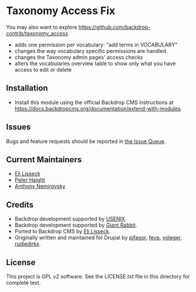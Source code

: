 Taxonomy Access Fix
======================

You may also want to explore https://github.com/backdrop-contrib/taxonomy_access

* adds one permission per vocabulary: "add terms in VOCABULARY"
* changes the way vocabulary specific permissions are handled
* changes the Taxonomy admin pages' access checks
* alters the vocabularies overview table to show only what you have access to
  edit or delete

Installation
------------

- Install this module using the official Backdrop CMS instructions at
  https://docs.backdropcms.org/documentation/extend-with-modules.

Issues
------

Bugs and feature requests should be reported in [the Issue Queue](https://github.com/backdrop-contrib/taxonomy_access_fix/issues).

Current Maintainers
-------------------

- [Eli Lisseck](https://github.com/elisseck)
- [Peter Haight](https://github.com/Dawnthorn)
- [Anthony Nemirovsky](https://github.com/anemirovsky)

Credits
-------

- Backdrop development supported by [USENIX](https://www.usenix.org/).
- Backdrop development supported by [Giant Rabbit](https://giantrabbit.com).
- Ported to Backdrop CMS by [Eli Lisseck](https://github.com/elisseck).
- Originally written and maintained for Drupal by [pifagor](https://www.drupal.org/u/pifagor), [feyp](https://www.drupal.org/u/feyp), [voleger](https://www.drupal.org/u/voleger), [rudiedirkx](https://www.drupal.org/u/rudiedirkx).

License
-------

This project is GPL v2 software.
See the LICENSE.txt file in this directory for complete text.
